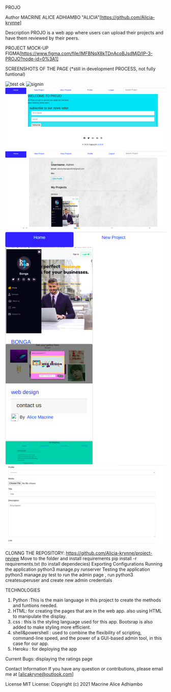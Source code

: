 PROJO

Author
MACRINE ALICE ADHIAMBO "ALICIA"[https://github.com/Alicia-krynne]

Description
PROJO is a web app where users can  upload their projects and have them reviewed  by their peers. 

PROJECT MOCK-UP
FIGMA[https://www.figma.com/file/lMFBNqX8kTDnAcoBJsdMjD/IP-3-PROJO?node-id=0%3A1]


SCREENSHOTS  OF THE PAGE 
(*still  in  development  PROCESS, not  fully  funtional)

![test ok ](https://user-images.githubusercontent.com/78471467/120720981-ad546700-c4d5-11eb-9aad-111711ec336a.png)
![signin](https://user-images.githubusercontent.com/78471467/120721075-cfe68000-c4d5-11eb-87ca-9461a137ccc1.png)
![welcome](./static/pics/welcome.png)
![profilepage](./static/pics/profile.png)
![projectpage](./static/pics/projects.png)
![newproject](./static/pics/newproject.png)

CLONNG THE  REPOSITORY:
https://github.com/Alicia-krynne/project-review
Move to the folder and install requirements
pip install -r requirements.txt (to  install dependecies)
Exporting Configurations
Running the application
python3 manage.py runserver
Testing the application
python3 manage.py test
to  run  the  admin page , run python3 createsuperuser and  create new  admin  credentials

TECHNOLOGIES
1. Python :This is the main language in this project to create the methods and funtions needed. 
2. HTML: for creating the pages that are in the web app. also using HTML to manipulate the display. 
3. css : this is the styling language used for this app. Bootsrap is also added to make styling more efficient. 
4. shell&powershell : used to combine the flexibility of scripting, command-line speed, and the power of a GUI-based admin tool, in this case for our app.
5. Heroku :  for deploying the  app 

Current Bugs:
displaying the  ratings  page

Contact Information
If you have any question or contributions, please email me at [alicakryne@outlook.com]

License
MIT License:
Copyright (c) 2021 Macrine Alice Adhiambo
